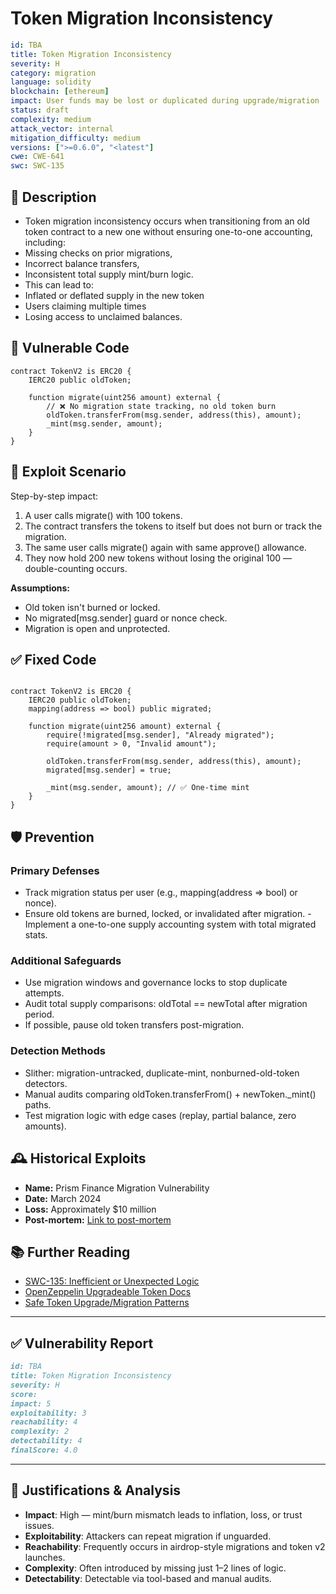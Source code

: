 # Token Migration Inconsistency

```YAML
id: TBA
title: Token Migration Inconsistency 
severity: H
category: migration
language: solidity
blockchain: [ethereum]
impact: User funds may be lost or duplicated during upgrade/migration
status: draft
complexity: medium
attack_vector: internal
mitigation_difficulty: medium
versions: [">=0.6.0", "<latest"]
cwe: CWE-641
swc: SWC-135
```

## 📝 Description

- Token migration inconsistency occurs when transitioning from an old token contract to a new one without ensuring one-to-one accounting, including:
- Missing checks on prior migrations,
- Incorrect balance transfers,
- Inconsistent total supply mint/burn logic.
- This can lead to:
- Inflated or deflated supply in the new token
- Users claiming multiple times 
- Losing access to unclaimed balances.

## 🚨 Vulnerable Code

```solidity
contract TokenV2 is ERC20 {
    IERC20 public oldToken;

    function migrate(uint256 amount) external {
        // ❌ No migration state tracking, no old token burn
        oldToken.transferFrom(msg.sender, address(this), amount);
        _mint(msg.sender, amount);
    }
}
```

## 🧪 Exploit Scenario

Step-by-step impact:

1. A user calls migrate() with 100 tokens.
2. The contract transfers the tokens to itself but does not burn or track the migration.
3. The same user calls migrate() again with same approve() allowance.
4. They now hold 200 new tokens without losing the original 100 — double-counting occurs.

**Assumptions:**

- Old token isn't burned or locked.
- No migrated[msg.sender] guard or nonce check.
- Migration is open and unprotected.

## ✅ Fixed Code

``` solidity

contract TokenV2 is ERC20 {
    IERC20 public oldToken;
    mapping(address => bool) public migrated;

    function migrate(uint256 amount) external {
        require(!migrated[msg.sender], "Already migrated");
        require(amount > 0, "Invalid amount");

        oldToken.transferFrom(msg.sender, address(this), amount);
        migrated[msg.sender] = true;

        _mint(msg.sender, amount); // ✅ One-time mint
    }
}
```

## 🛡️ Prevention

### Primary Defenses

- Track migration status per user (e.g., mapping(address => bool) or nonce).
- Ensure old tokens are burned, locked, or invalidated after migration.
-Implement a one-to-one supply accounting system with total migrated stats.

### Additional Safeguards

- Use migration windows and governance locks to stop duplicate attempts.
- Audit total supply comparisons: oldTotal == newTotal after migration period.
- If possible, pause old token transfers post-migration.

### Detection Methods

- Slither: migration-untracked, duplicate-mint, nonburned-old-token detectors.
- Manual audits comparing oldToken.transferFrom() + newToken._mint() paths.
- Test migration logic with edge cases (replay, partial balance, zero amounts).

## 🕰️ Historical Exploits

- **Name:** Prism Finance Migration Vulnerability 
- **Date:** March 2024 
- **Loss:** Approximately $10 million 
- **Post-mortem:** [Link to post-mortem](https://audita.io/crypto-hacks-2024)

## 📚 Further Reading

- [SWC-135: Inefficient or Unexpected Logic](https://swcregistry.io/docs/SWC-135) 
- [OpenZeppelin Upgradeable Token Docs](https://docs.openzeppelin.com/upgrades-plugins) 
- [Safe Token Upgrade/Migration Patterns](https://ethereum.org/en/developers/docs/standards/tokens/) 

---

## ✅ Vulnerability Report 

```markdown
id: TBA
title: Token Migration Inconsistency 
severity: H
score:
impact: 5         
exploitability: 3 
reachability: 4   
complexity: 2     
detectability: 4  
finalScore: 4.0
```

---

## 📄 Justifications & Analysis

- **Impact**: High — mint/burn mismatch leads to inflation, loss, or trust issues.
- **Exploitability**: Attackers can repeat migration if unguarded.
- **Reachability**: Frequently occurs in airdrop-style migrations and token v2 launches.
- **Complexity**: Often introduced by missing just 1–2 lines of logic.
- **Detectability**: Detectable via tool-based and manual audits.